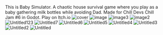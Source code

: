 This is Baby Simulator.
A chaotic house survival game where you play as a baby gathering milk bottles while avoiding Dad. Made for Chill Devs Chill Jam #6 in Godot.
Play on Itch.io
![cover](https://github.com/user-attachments/assets/1563ddaf-3936-438d-abf5-e25e3fb14f14)
![image](https://github.com/user-attachments/assets/266857df-f90b-49ca-a5e6-2b071c8625f9)
![image3](https://github.com/user-attachments/assets/c85ff83b-ae6e-442d-a0be-df496416234e)
![image2](https://github.com/user-attachments/assets/1915a0a6-d2ed-49d9-a2f4-26b2857cb478)
![Untitled123](https://github.com/user-attachments/assets/2fd0894b-883b-40cf-84fe-8a1abf0cbdb3)
![Untitled7](https://github.com/user-attachments/assets/9b7dee93-cb22-4451-b40e-1744e7ba8350)
![Untitled6](https://github.com/user-attachments/assets/b19bf5ff-7a27-46cc-bc80-802ab56828ba)
![Untitled5](https://github.com/user-attachments/assets/d6d6d214-c1d1-42f5-8e1e-5202cd764da0)
![Untitled4](https://github.com/user-attachments/assets/1229303d-8cd2-4dfc-b811-6a8adc5965b1)
![Untitled3](https://github.com/user-attachments/assets/6609cb44-4987-449f-8da2-fd853426d129)
![Untitled2](https://github.com/user-attachments/assets/7630ebb8-1def-4f96-9f3b-2706268dcae3)
![Untitled](https://github.com/user-attachments/assets/98f2bdb5-2169-4465-ab0e-03f46db5a836)
